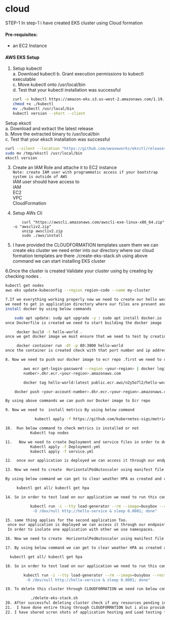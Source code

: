 # cloud
STEP-1
In step-1 i have created EKS cluster using Cloud formation 
#### Pre-requisites: 
  - an EC2 Instance 

#### AWS EKS Setup 
1. Setup kubectl   
   a. Download kubectl
   b. Grant execution permissions to kubectl executable   
   c. Move kubectl onto /usr/local/bin   
   d. Test that your kubectl installation was successful    
   ```sh 
   curl -o kubectl https://amazon-eks.s3.us-west-2.amazonaws.com/1.19.6/2021-01-05/bin/linux/amd64/kubectl
   chmod +x ./kubectl
   mv ./kubectl /usr/local/bin 
   kubectl version --short --client
   ```
 Setup eksctl   
   a. Download and extract the latest release   
   b. Move the extracted binary to /usr/local/bin   
   c. Test that your eksclt installation was successful   
   ```sh
   curl --silent --location "https://github.com/weaveworks/eksctl/releases/latest/download/eksctl_$(uname -s)_amd64.tar.gz" | tar xz -C /tmp
   sudo mv /tmp/eksctl /usr/local/bin
   eksctl version
   ```
3. Create an IAM Role and attache it to EC2 instance    
   `Note: create IAM user with programmatic access if your bootstrap system is outside of AWS`   
   IAM user should have access to   
   IAM   
   EC2   
   VPC    
   CloudFormation
4. Setup AWs Cli

           curl "https://awscli.amazonaws.com/awscli-exe-linux-x86_64.zip" -o "awscliv2.zip"
           unzip awscliv2.zip
           sudo ./aws/install

5. I have provided the CLOUDFORMATION templates usem them we can create eks cluster
 we need enter into our directory where our cloud formation templates are there 
              ./create-eks-stack.sh
using above command we can start installing EKS cluster

6.Once the cluster is created  Validate your cluster using by creating by checking nodes .
   ```sh 
   kubectl get nodes
   aws eks update-kubeconfig --region region-code --name my-cluster

7.If we everything working properly now we need to create our hello world application.
  we need to get in application directory where our files are present and in order to build the application we need to create Dockerfile.
install docker by using below commands

       sudo apt update: sudp apt upgrade -y : sudo apt install docker.io
once Dockerfile is created we need to start building the docker image 

        docker build -t hello-world .
once we get docker image we must ensure that we need to test by creating docker container

        docker container run -dt -p 80:3000 hello-world
once the container is created check with that port number and ip address in browser we can access the application .If every thing goes well.

8. Now we need to push our docker image to ecr repo .first we need to create repository in ECR 

           aws ecr get-login-password --region <your-region> | docker login --username AWS --password-stdin <your-account- 
           number>.dkr.ecr.<your-region>.amazonaws.com

           docker tag hello-world:latest public.ecr.aws/n2y5o7l2/hello-world:latest

       docker push <your-account-number>.dkr.ecr.<your-region>.amazonaws.com/<repository-name>:<tag>

 By using above commands we can push our Docker image to Ecr repo

9. Now we need to  install metrics By using below command

                kubectl apply -f https://github.com/kubernetes-sigs/metrics-server/releases/latest/download/components.yaml

10.  Run below command to check metrics is installed or not 
              Kubectl top nodes

11.   Now we need to create Deployment and service files in order to deploy our application in Kubernetes
              Kubectl apply -f Deployment.yml
              kubectl apply -f service.yml

12.  once our application is deployed we can access it through our endpoint i.e loadbalancer, nodeport
   
13. Now we need to create  HorizontalPodAutoscaler using manifest file and configure it with application . so that when load consumption increses more instances will be created.

By using below command we can get to clear weather HPA as created and configured correctly

        kubectl get all/ kubectl get hpa

14. So in order to test load on our application we need to run this command this will stress our application by giving number of requests once consumption increses our target new 

              kubectl run -i --tty load-generator --rm --image=busybox --restart=Never -- /bin/sh -c "while true; do wget -q 
               -O /dev/null http://hello-service & sleep 0.0001; done"

15. same thing applies for the second application Too. 
    once our application is deployed we can access it through our endpoint i.e loadbalancer, nodeport
    In order to isolate one application with other we use namespaces.

16. Now we need to create  HorizontalPodAutoscaler using manifest file and configure it with application . so that when load consumption increses more instances will be created.

17. By using below command we can get to clear weather HPA as created and configured correctly

     kubectl get all/ kubectl get hpa

18. So in order to test load on our application we need to run this command this will stress our application by giving number of requests once consumption increses our target new 

           kubectl run -i --tty load-generator --rm --image=busybox --restart=Never -- /bin/sh -c "while true; do wget -q 
            -O /dev/null http://hello-service & sleep 0.0001; done"

19. To delete this cluster through CLOUDFORMATION we need run below command 

              ./delete-eks-stack.sh
20. After successful deleting cluster check if any resources pending in order to reduce the cost .
21.  I have done entire thing through CLOUDFORMATION but i also provided terraform file to create eks cluster optionally in order to do it muliple clouds .
22. I have shared scren shots of application hosting and Load testing for hello woprld application how replicas are created if cpu consumption reaches 50%. please have a look at those screenshots
